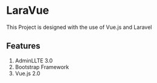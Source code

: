 
# LaraVue

This Project is designed with the use of Vue.js and Laravel

## Features
1. AdminLLTE 3.0
2. Bootstrap Framework
3. Vue.js 2.0


